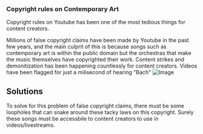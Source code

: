 ### Copyright rules on Contemporary Art
Copyright rules on Youtube has been one of the most tedious things for content creators.

Millions of false copyright claims have been made by Youtube in the past few years, and the main culprit of this is because songs such as contemporary art is within the public domain but the orchestras that make the music themselves have copyrighted their work.
Content strikes and demonitization has been happening countlessly for content creators. Videos have been flagged for just a milisecond of hearing "Bach"
![Image](https://upload.wikimedia.org/wikipedia/commons/thumb/3/39/MITO_Orchestra_Sinfonica_RAI.jpg/800px-MITO_Orchestra_Sinfonica_RAI.jpg?20100822173416)

## Solutions
To solve for this problem of false copyright claims, there must be some loopholes that can snake around these tacky laws on this copyright. Surely these songs must be accessbile to content creators to use in videos/livestreams. 
